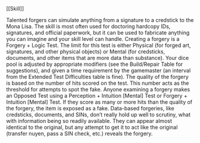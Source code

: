 [[Skill]]

Talented forgers can simulate anything from a signature
to a credstick to the Mona Lisa. The skill is most often
used for doctoring hardcopy IDs, signatures, and official
paperwork, but it can be used to fabricate anything you
can imagine and your skill level can handle.
Creating a forgery is a Forgery + Logic Test. The limit
for this test is either Physical (for forged art, signatures,
and other physical objects) or Mental (for credsticks,
documents, and other items that are more data than
substance). Your dice pool is adjusted by appropriate
modifiers (see the Build/Repair Table for suggestions),
and given a time requirement by the gamemaster (an
interval from the Extended Test Difficulties table is fine).
The quality of the forgery is based on the number of hits
scored on the test. This number acts as the threshold for
attempts to spot the fake. Anyone examining a forgery
makes an Opposed Test using a Perception + Intuition
[Mental] Test or Forgery + Intuition [Mental] Test. If they
score as many or more hits than the quality of the forgery,
the item is exposed as a fake.
Data-based forgeries, like credsticks, documents,
and SINs, don’t really hold up well to scrutiny, what with
information being so readily available. They can appear
almost identical to the original, but any attempt to get it
to act like the original (transfer nuyen, pass a SIN check,
etc.) reveals the forgery.